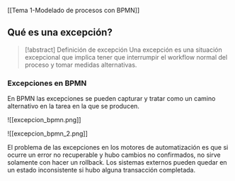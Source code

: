 [[Tema 1-Modelado de procesos con BPMN]]

## Qué es una excepción?
> [!abstract] Definición de excepción
> Una excepción es una situación excepcional que implica tener que interrumpir el workflow normal del proceso y tomar medidas alternativas.

### Excepciones en BPMN
En BPMN las excepciones se pueden capturar y tratar como un camino alternativo en la tarea en la que se producen.

![[excepcion_bpmn.png]]

![[excepcion_bpmn_2.png]]

El problema de las excepciones en los motores de automatización es que si ocurre un error no recuperable y hubo cambios no confirmados, no sirve solamente con hacer un rollback. Los sistemas externos pueden quedar en un estado inconsistente si hubo alguna transacción completada.